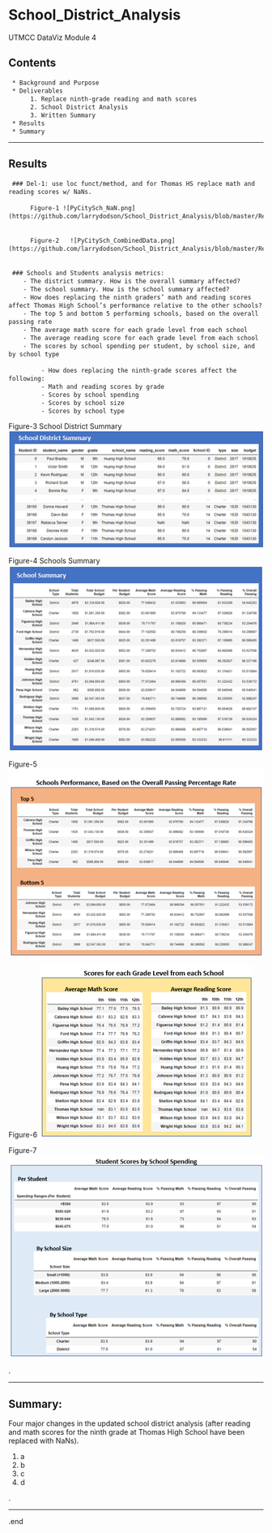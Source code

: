 # School_District_Analysis
UTMCC DataViz Module 4

## Contents
     * Background and Purpose
     * Deliverables
          1. Replace ninth-grade reading and math scores
          2. School District Analysis
          3. Written Summary 
     * Results
     * Summary 

---

## Results 

     ### Del-1: use loc funct/method, and for Thomas HS replace math and reading scores w/ NaNs. 
     
          Figure-1 ![PyCitySch_NaN.png](https://github.com/larrydodson/School_District_Analysis/blob/master/Resources/PyCitySch_NaN.png)
          
          
          Figure-2   ![PyCitySch_CombinedData.png](https://github.com/larrydodson/School_District_Analysis/blob/master/Resources/PyCitySch_CombinedData.png)


     ### Schools and Students analysis metrics:
        - The district summary. How is the overall summary affected?
        - The school summary. How is the school summary affected?
        - How does replacing the ninth graders’ math and reading scores affect Thomas High School’s performance relative to the other schools?
        - The top 5 and bottom 5 performing schools, based on the overall passing rate
        - The average math score for each grade level from each school
        - The average reading score for each grade level from each school
        - The scores by school spending per student, by school size, and by school type

             - How does replacing the ninth-grade scores affect the following:
             - Math and reading scores by grade
             - Scores by school spending
             - Scores by school size
             - Scores by school type



Figure-3 School District Summary ![PyCitySch_SchDistrictSum.png](https://github.com/larrydodson/School_District_Analysis/blob/master/Resources/PyCitySch_SchDistrictSum.png)



Figure-4 Schools Summary ![PyCitySch_SchoolSum.png](https://github.com/larrydodson/School_District_Analysis/blob/master/Resources/PyCitySch_SchoolSum.png)






Figure-5  ![PyCitySch_PerformanceFives.png](https://github.com/larrydodson/School_District_Analysis/blob/master/Resources/PyCitySch_PerformanceFives.png)



Figure-6  ![PyCitySch_ScoresGradeLvl.png](https://github.com/larrydodson/School_District_Analysis/blob/master/Resources/PyCitySch_ScoresGradeLvl.png)




Figure-7  ![Resources/PyCitySch_Spending.png](https://github.com/larrydodson/School_District_Analysis/blob/master/Resources/PyCitySch_Spending.png)



.

---

## Summary: 

   Four major changes in the updated school district analysis (after reading and math scores for the ninth grade at Thomas High School have been replaced with NaNs).
   1. a
   2. b
   3. c
   4. d
      

.

--- 


.end 
